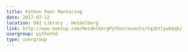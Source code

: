 ```yaml
---
title: Python Peer Mentoring
date: 2017-07-12
location: DAI Library , Heidelberg
link: http://www.meetup.com/HeidelbergPython/events/tqzbtlywkbqb/
usergroup: pythonhd
type: usergroup
---
```


